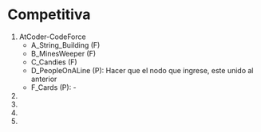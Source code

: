 # Competitiva

1. AtCoder-CodeForce
    - A_String_Building (F)
    - B_MinesWeeper (F)
    - C_Candies (F)
    - D_PeopleOnALine (P): Hacer que el nodo que ingrese, este unido al anterior 
    - F_Cards (P): -
2. 
3.
4.
5.
